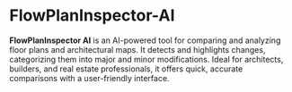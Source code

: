 # FlowPlanInspector-AI
**FlowPlanInspector AI** is an AI-powered tool for comparing and analyzing floor plans and architectural maps. It detects and highlights changes, categorizing them into major and minor modifications. Ideal for architects, builders, and real estate professionals, it offers quick, accurate comparisons with a user-friendly interface.
